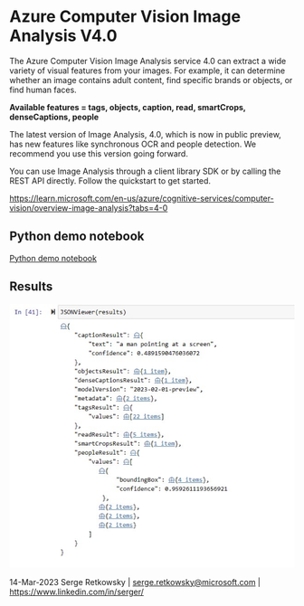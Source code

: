 #  Azure Computer Vision Image Analysis V4.0

The Azure Computer Vision Image Analysis service 4.0 can extract a wide variety of visual features from your images. For example, it can determine whether an image contains adult content, find specific brands or objects, or find human faces.

**Available features = tags, objects, caption, read, smartCrops, denseCaptions, people**

The latest version of Image Analysis, 4.0, which is now in public preview, has new features like synchronous OCR and people detection. We recommend you use this version going forward.

You can use Image Analysis through a client library SDK or by calling the REST API directly. Follow the quickstart to get started.

https://learn.microsoft.com/en-us/azure/cognitive-services/computer-vision/overview-image-analysis?tabs=4-0

## Python demo notebook
<a href="https://seretkow8.westeurope.instances.azureml.ms/notebooks/Users/seretkow/florence/Azure%20CV4/Image%20Analysis%20V4.0.ipynb">Python demo notebook</a>

## Results
<img src="res.jpg">

14-Mar-2023 Serge Retkowsky | serge.retkowsky@microsoft.com | https://www.linkedin.com/in/serger/
